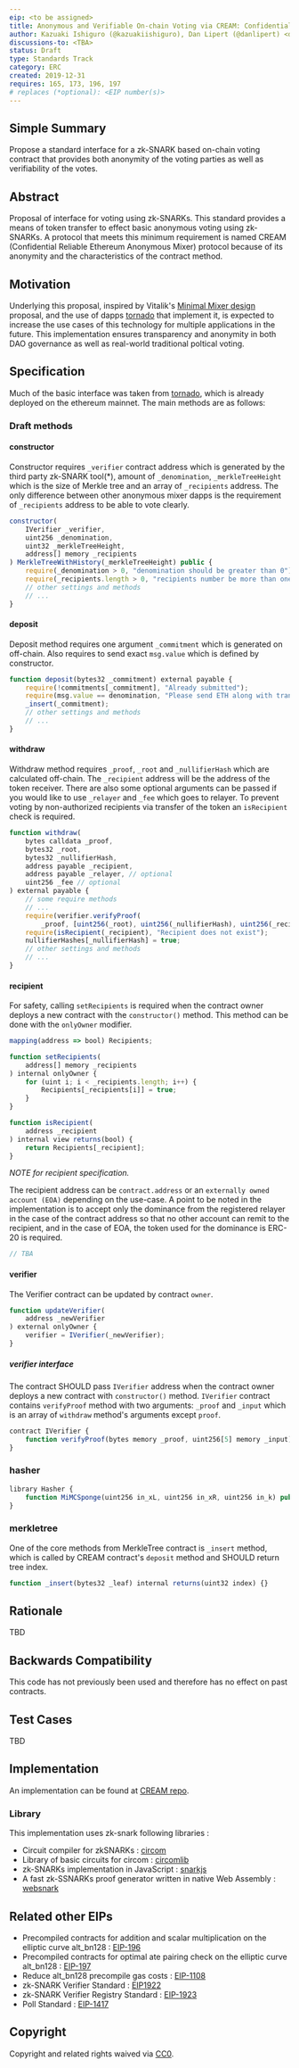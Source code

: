 ```yaml
---
eip: <to be assigned>
title: Anonymous and Verifiable On-chain Voting via CREAM: Confidential Reliable Ethereum Anonymous Mixer
author: Kazuaki Ishiguro (@kazuakiishiguro), Dan Lipert (@danlipert) <dan.lipert@consensys.net>
discussions-to: <TBA>
status: Draft
type: Standards Track
category: ERC
created: 2019-12-31
requires: 165, 173, 196, 197
# replaces (*optional): <EIP number(s)>
---
```


## Simple Summary

Propose a standard interface for a zk-SNARK based on-chain voting contract that provides both anonymity of the voting parties as well as verifiability of the votes.

## Abstract

Proposal of interface for voting using zk-SNARKs. This standard provides a means of token transfer to effect basic anonymous voting using zk-SNARKs. A protocol that meets this minimum requirement is named CREAM (Confidential Reliable Ethereum Anonymous Mixer) protocol because of its anonymity and the characteristics of the contract method.

## Motivation

Underlying this proposal, inspired by Vitalik's [Minimal Mixer design](https://hackmd.io/@HWeNw8hNRimMm2m2GH56Cw/rJj9hEJTN?type=view) proposal, and the use of dapps [tornado](https://tornado.cash/) that implement it, is expected to increase the use cases of this technology for multiple applications in the future.
This implementation ensures transparency and anonymity in both DAO governance as well as real-world traditional poltical voting.

## Specification

Much of the basic interface was taken from [tornado](https://tornado.cash/), which is already deployed on the ethereum mainnet. The main methods are as follows:

### Draft methods

#### constructor

Constructor requires `_verifier` contract address which is generated by the third party zk-SNARK tool(*), amount of `_denomination`, `_merkleTreeHeight` which is the size of Merkle tree and an array of `_recipients` address. The only difference between other anonymous mixer dapps is the requirement of `_recipients` address to be able to vote clearly.

```js
constructor(
    IVerifier _verifier,
    uint256 _denomination,
    uint32 _merkleTreeHeight,
    address[] memory _recipients
) MerkleTreeWithHistory(_merkleTreeHeight) public {
    require(_denomination > 0, "denomination should be greater than 0");
    require(_recipients.length > 0, "recipients number be more than one");
    // other settings and methods
    // ...
}
```

#### deposit

Deposit method requires one argument `_commitment` which is generated on off-chain. Also requires to send exact `msg.value` which is defined by constructor.

```js
function deposit(bytes32 _commitment) external payable {
    require(!commitments[_commitment], "Already submitted");
    require(msg.value == denomination, "Please send ETH along with transaction");
    _insert(_commitment);
    // other settings and methods
    // ...
}
```

#### withdraw

Withdraw method requires `_proof`, `_root` and `_nullifierHash` which are calculated off-chain. The `_recipient` address will be the address of the token receiver. There are also some optional arguments can be passed if you would like to use `_relayer` and `_fee` which goes to relayer. To prevent voting by non-authorized recipients via transfer of the token an `isRecipient` check is required.

```js
function withdraw(
    bytes calldata _proof,
    bytes32 _root,
    bytes32 _nullifierHash,
    address payable _recipient,
    address payable _relayer, // optional
    uint256 _fee // optional
) external payable {
    // some require methods
    // ...
    require(verifier.verifyProof(
        _proof, [uint256(_root), uint256(_nullifierHash), uint256(_recipient), uint256(_relayer), _fee]), "Invalid withdraw proof");
    require(isRecipient(_recipient), "Recipient does not exist");
    nullifierHashes[_nullifierHash] = true;
    // other settings and methods
    // ...
}
```

#### recipient

For safety, calling `setRecipients` is required when the contract owner deploys a new contract with the `constructor()` method. This method can be done with the `onlyOwner` modifier.

```js
mapping(address => bool) Recipients;

function setRecipients(
    address[] memory _recipients
) internal onlyOwner {
    for (uint i; i < _recipients.length; i++) {
        Recipients[_recipients[i]] = true;
    }
}

function isRecipient(
    address _recipient
) internal view returns(bool) {
    return Recipients[_recipient];
}
```

*NOTE for recipient specification.*

The recipient address can be `contract.address` or an `externally owned account (EOA)` depending on the use-case. A point to be noted in the implementation is to accept only the dominance from the registered relayer in the case of the contract address so that no other account can remit to the recipient, and in the case of EOA, the token used for the dominance is ERC- 20 is required.

```js
// TBA
```

#### verifier

The Verifier contract can be updated by contract `owner`.

```js
function updateVerifier(
    address _newVerifier
) external onlyOwner {
    verifier = IVerifier(_newVerifier);
}
```

##### verifier interface

The contract SHOULD pass `IVerifier` address when the contract owner deploys a new contract with `constructor()` method. `IVerifier` contract contains `verifyProof` method with two arguments: `_proof` and `_input` which is an array of `withdraw` method's arguments except `proof`.

```js
contract IVerifier {
    function verifyProof(bytes memory _proof, uint256[5] memory _input) public returns(bool);
}
```

### hasher

```js
library Hasher {
    function MiMCSponge(uint256 in_xL, uint256 in_xR, uint256 in_k) public pure returns (uint256 xL, uint256 xR);
}
```

### merkletree

One of the core methods from MerkleTree contract is `_insert` method, which is called by CREAM contract's `deposit` method and SHOULD return tree index.

```js
function _insert(bytes32 _leaf) internal returns(uint32 index) {}
```

## Rationale

TBD

## Backwards Compatibility

This code has not previously been used and therefore has no effect on past contracts.

## Test Cases

TBD

## Implementation

An implementation can be found at [CREAM repo](https://github.com/couger-inc/cream/).

### Library

This implementation uses zk-snark following libraries :

* Circuit compiler for zkSNARKs : [circom](https://github.com/iden3/circom)
* Library of basic circuits for circom : [circomlib](https://github.com/iden3/circomlib)
* zk-SNARKs implementation in JavaScript : [snarkjs](https://github.com/iden3/snarkjs)
* A fast zk-SSNARKs proof generator written in native Web Assembly : [websnark](https://github.com/iden3/websnark)

## Related other EIPs

* Precompiled contracts for addition and scalar multiplication on the elliptic curve alt_bn128 : [EIP-196](https://github.com/ethereum/EIPs/blob/ed621645c8f3bc5756492f327cda015f35d9f8da/EIPS/eip-196.md)
* Precompiled contracts for optimal ate pairing check on the elliptic curve alt_bn128 : [EIP-197](https://github.com/ethereum/EIPs/blob/ed621645c8f3bc5756492f327cda015f35d9f8da/EIPS/eip-197.md)
* Reduce alt_bn128 precompile gas costs : [EIP-1108](https://github.com/ethereum/EIPs/blob/40be4cb868/EIPS/eip-1108.md)
* zk-SNARK Verifier Standard : [EIP1922](https://github.com/ethereum/EIPs/blob/af982f1470624791da334b09d3e4f2e4de5e1265/EIPS/eip-1922.md)
* zk-SNARK Verifier Registry Standard : [EIP-1923](https://github.com/ethereum/EIPs/blob/e8a54cb5e43529207f76f746155fa120dc5e4363/EIPS/eip-1923.md)
* Poll Standard : [EIP-1417](https://github.com/ethereum/EIPs/blob/af982f1470/EIPS/eip-1417.md)

## Copyright
Copyright and related rights waived via [CC0](https://creativecommons.org/publicdomain/zero/1.0/).
